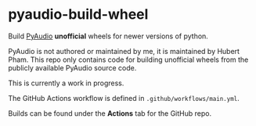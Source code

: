 # pyaudio-build-wheel

Build [PyAudio](https://people.csail.mit.edu/hubert/pyaudio/) **unofficial**
wheels for newer versions of python.

PyAudio is not authored or maintained by me, it is maintained by Hubert Pham.
This repo only contains code for building unofficial wheels from the publicly
available PyAudio source code.

This is currently a work in progress.

The GitHub Actions workflow is defined in `.github/workflows/main.yml`.

Builds can be found under the **Actions** tab for the GitHub repo.
